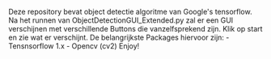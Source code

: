 Deze repository bevat object detectie algoritme van Google's tensorflow. Na het runnen van ObjectDetectionGUI_Extended.py zal er een GUI verschijnen met verschillende Buttons
die vanzelfsprekend zijn. Klik op start en zie wat er verschijnt. 
De belangrijkste Packages hiervoor zijn:
	- Tensnsorflow 1.x
	- Opencv (cv2)
Enjoy!